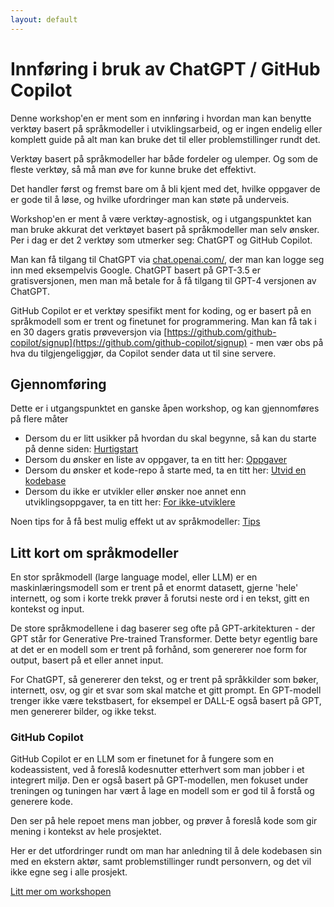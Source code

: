 ```yaml
---
layout: default
---
```


# Innføring i bruk av ChatGPT / GitHub Copilot

Denne workshop'en er ment som en innføring i hvordan man kan benytte verktøy basert på
språkmodeller i utviklingsarbeid, og er ingen endelig eller komplett guide
på alt man kan bruke det til eller problemstillinger rundt det.

Verktøy basert på språkmodeller har både fordeler og ulemper. Og som de fleste verktøy, så må man øve for kunne bruke det effektivt.

Det handler først og fremst bare om å bli kjent med det,
hvilke oppgaver de er gode til å løse, og hvilke ufordringer man kan
støte på underveis.

Workshop'en er ment å være verktøy-agnostisk, og i utgangspunktet kan man bruke akkurat det verktøyet basert på språkmodeller man selv ønsker.
Per i dag er det 2 verktøy som utmerker seg: ChatGPT og GitHub Copilot.

Man kan få tilgang til ChatGPT via [chat.openai.com/](https://chat.openai.com/), der man kan logge seg inn med
eksempelvis Google. ChatGPT basert på GPT-3.5 er gratisversjonen, men man må betale for å få tilgang til GPT-4 versjonen av ChatGPT.

GitHub Copilot er et verktøy spesifikt ment for koding, og er basert på en språkmodell som er trent og finetunet for programmering.
Man kan få tak i en 30 dagers gratis prøveversjon via [https://github.com/github-copilot/signup](https://github.com/github-copilot/signup) -
men vær obs på hva du tilgjengeliggjør, da Copilot sender data ut til sine servere.

## Gjennomføring

Dette er i utgangspunktet en ganske åpen workshop, og kan gjennomføres på flere måter

- Dersom du er litt usikker på hvordan du skal begynne, så kan du starte på denne siden: [Hurtigstart](pages/quickstart.md)
- Dersom du ønsker en liste av oppgaver, ta en titt her: [Oppgaver](pages/exercises.md)
- Dersom du ønsker et kode-repo å starte med, ta en titt her: [Utvid en kodebase](pages/codebase.md)
- Dersom du ikke er utvikler eller ønsker noe annet enn utviklingsoppgaver,
  ta en titt her: [For ikke-utviklere](./pages/non-developers.md)

Noen tips for å få best mulig effekt ut av språkmodeller: [Tips](pages/tips.md)

## Litt kort om språkmodeller

En stor språkmodell (large language model, eller LLM) er en maskinlæringsmodell som er trent på et enormt datasett,
gjerne 'hele' internett, og som i korte trekk prøver å forutsi neste ord i en tekst, gitt en kontekst og input.

De store språkmodellene i dag baserer seg ofte på GPT-arkitekturen - der GPT står for Generative Pre-trained Transformer.
Dette betyr egentlig bare at det er en modell som er trent på forhånd, som genererer noe form for output, basert på et eller annet input.

For ChatGPT, så genererer den tekst, og er trent på språkkilder som bøker, internett, osv, og gir et svar som skal matche et gitt prompt.
En GPT-modell trenger ikke være tekstbasert, for eksempel er DALL-E også basert på GPT, men genererer bilder, og ikke tekst.

### GitHub Copilot

GitHub Copilot er en LLM som er finetunet for å fungere som en kodeassistent,
ved å foreslå kodesnutter etterhvert som man jobber i et integrert miljø.
Den er også basert på GPT-modellen, men fokuset under treningen og tuningen
har vært å lage en modell som er god til å forstå og generere kode.

Den ser på hele repoet mens man jobber, og prøver å foreslå kode som gir
mening i kontekst av hele prosjektet.

Her er det utfordringer rundt om man har anledning til å dele kodebasen
sin med en ekstern aktør, samt problemstillinger rundt personvern,
og det vil ikke egne seg i alle prosjekt.

[Litt mer om workshopen](./pages/notes.md)